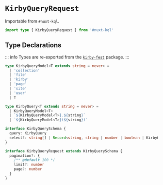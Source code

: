 # `KirbyQueryRequest`

Importable from `#nuxt-kql`.

```ts
import type { KirbyQueryRequest } from '#nuxt-kql'
```

## Type Declarations

::: info
Types are re-exported from the [`kirby-fest`](https://github.com/johannschopplich/kirby-fest) package.
:::

```ts
type KirbyQueryModel<T extends string = never> =
  | 'collection'
  | 'file'
  | 'kirby'
  | 'page'
  | 'site'
  | 'user'
  | T

type KirbyQuery<T extends string = never> =
  | KirbyQueryModel<T>
  | `${KirbyQueryModel<T>}.${string}`
  | `${KirbyQueryModel<T>}(${string})`

interface KirbyQuerySchema {
  query: KirbyQuery
  select?: string[] | Record<string, string | number | boolean | KirbyQuerySchema>
}

interface KirbyQueryRequest extends KirbyQuerySchema {
  pagination?: {
    /** @default 100 */
    limit?: number
    page?: number
  }
}
```
